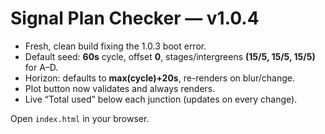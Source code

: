 # Signal Plan Checker — v1.0.4

- Fresh, clean build fixing the 1.0.3 boot error.
- Default seed: **60s** cycle, offset **0**, stages/intergreens **(15/5, 15/5, 15/5)** for A–D.
- Horizon: defaults to **max(cycle)+20s**, re-renders on blur/change.
- Plot button now validates and always renders.
- Live “Total used” below each junction (updates on every change).

Open `index.html` in your browser.
